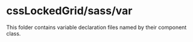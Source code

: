 # cssLockedGrid/sass/var

This folder contains variable declaration files named by their component class.
